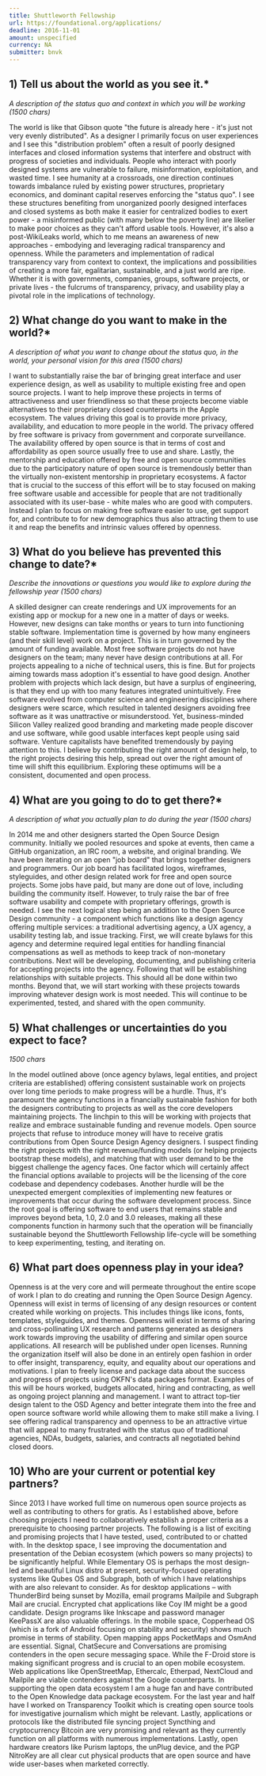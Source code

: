 ```yaml
---
title: Shuttleworth Fellowship
url: https://foundational.org/applications/
deadline: 2016-11-01
amount: unspecified
currency: NA
submitter: bnvk
---
```


	
## 1) Tell us about the world as you see it.*

*A description of the status quo and context in which you will be working (1500 chars)*

The world is like that Gibson quote "the future is already here - it's just not very evenly distributed". As a designer I primarily focus on user experiences and I see this "distribution problem" often a result of poorly designed interfaces and closed information systems that interfere and obstruct with progress of societies and individuals. People who interact with poorly designed systems are vulnerable to failure, misinformation, exploitation, and wasted time. I see humanity at a crossroads, one direction continues towards imbalance ruled by existing power structures, proprietary economics, and dominant capital reserves enforcing the "status quo". I see these structures benefiting from unorganized poorly designed interfaces and closed systems as both make it easier for centralized bodies to exert power - a misinformed public (with many below the poverty line) are likelier to make poor choices as they can't afford usable tools. However, it's also a post-WikiLeaks world, which to me means an awareness of new approaches - embodying and leveraging radical transparency and openness. While the parameters and implementation of radical transparency vary from context to context, the implications and possibilities of creating a more fair, egalitarian, sustainable, and a just world are ripe. Whether it is with governments, companies, groups, software projects, or private lives - the fulcrums of transparency, privacy, and usability play a pivotal role in the implications of technology.


## 2) What change do you want to make in the world?*

*A description of what you want to change about the status quo, in the world, your personal vision for this area (1500 chars)*

I want to substantially raise the bar of bringing great interface and user experience design, as well as usability to multiple existing free and open source projects. I want to help improve these projects in terms of attractiveness and user friendliness so that these projects become viable alternatives to their proprietary closed counterparts in the Apple ecosystem. The values driving this goal is to provide more privacy, availability, and education to more people in the world. The privacy offered by free software is privacy from government and corporate surveillance. The availability offered by open source is that in terms of cost and affordability as open source usually free to use and share. Lastly, the mentorship and education offered by free and open source communities due to the participatory nature of open source is tremendously better than the virtually non-existent mentorship in proprietary ecosystems. A factor that is crucial to the success of this effort will be to stay focused on making free software usable and accessible for people that are not traditionally associated with its user-base - white males who are good with computers. Instead I plan to focus on making free software easier to use, get support for, and contribute to for new demographics thus also attracting them to use it and reap the benefits and intrinsic values offered by openness.


## 3) What do you believe has prevented this change to date?* 

*Describe the innovations or questions you would like to explore during the fellowship year (1500 chars)*

A skilled designer can create renderings and UX improvements for an existing app or mockup for a new one in a matter of days or weeks. However, new designs can take months or years to turn into functioning stable software. Implementation time is governed by how many engineers (and their skill level) work on a project. This is in turn governed by the amount of funding available. Most free software projects do not have designers on the team; many never have design contributions at all. For projects appealing to a niche of technical users, this is fine. But for projects aiming towards mass adoption it's essential to have good design. Another problem with projects which lack design, but have a surplus of engineering, is that they end up with too many features integrated unintuitively. Free software evolved from computer science and engineering disciplines where designers were scarce, which resulted in talented designers avoiding free software as it was unattractive or misunderstood. Yet, business-minded Silicon Valley realized good branding and marketing made people discover and use software, while good usable interfaces kept people using said software. Venture capitalists have benefited tremendously by paying attention to this. I believe by contributing the right amount of design help, to the right projects desiring this help, spread out over the right amount of time will shift this equilibrium. Exploring these optimums will be a consistent, documented and open process.


## 4) What are you going to do to get there?*

*A description of what you actually plan to do during the year (1500 chars)*

In 2014 me and other designers started the Open Source Design community. Initially we pooled resources and spoke at events, then came a GitHub organization, an IRC room, a website, and original branding. We have been iterating on an open "job board" that brings together designers and programmers. Our job board has facilitated logos, wireframes, styleguides, and other design related work for free and open source projects. Some jobs have paid, but many are done out of love, including building the community itself. However, to truly raise the bar of free software usability and compete with proprietary offerings, growth is needed. I see the next logical step being an addition to the Open Source Design community - a component which functions like a design agency offering multiple services: a traditional advertising agency, a UX  agency, a usability testing lab, and issue tracking. First, we will create bylaws for this agency and determine required legal entities for handling financial compensations as well as methods to keep track of non-monetary contributions. Next will be developing, documenting, and publishing criteria for accepting projects into the agency. Following that will be establishing relationships with suitable projects. This should all be done within two months. Beyond that, we will start working with these projects towards improving whatever design work is most needed. This will continue to be experimented, tested, and shared with the open community.


## 5) What challenges or uncertainties do you expect to face?

*1500 chars*

In the model outlined above (once agency bylaws, legal entities, and project criteria are established) offering consistent sustainable work on projects over long time periods to make progress will be a hurdle. Thus, it's paramount the agency functions in a financially sustainable fashion for both the designers contributing to projects as well as the core developers maintaining projects. The linchpin to this will be working with projects that realize and embrace sustainable funding and revenue models. Open source projects that refuse to introduce money will have to receive gratis contributions from Open Source Design Agency designers. I suspect finding the right projects with the right revenue/funding models (or helping projects bootstrap these models), and matching that with user demand to be the biggest challenge the agency faces. One factor which will certainly affect the financial options available to projects will be the licensing of the core codebase and dependency codebases. Another hurdle will be the unexpected emergent complexities of implementing new features or improvements that occur during the software development process. Since the root goal is offering software to end users that remains stable and improves beyond beta, 1.0, 2.0 and 3.0 releases, making all these components function in harmony such that the operation will be financially sustainable beyond the Shuttleworth Fellowship life-cycle will be something to keep experimenting, testing, and iterating on. 


## 6) What part does openness play in your idea?

Openness is at the very core and will permeate throughout the entire scope of work I plan to do creating and running the Open Source Design Agency. Openness will exist in terms of licensing of any design resources or content created while working on projects. This includes things like icons, fonts, templates, styleguides, and themes. Openness will exist in terms of sharing and cross-pollinating UX research and patterns generated as designers work towards improving the usability of differing and similar open source applications. All research will be published under open licenses. Running the organization itself will also be done in an entirely open fashion in order to offer insight, transparency, equity, and equality about our operations and motivations. I plan to freely license and package data about the success and progress of projects using OKFN's data packages format. Examples of this will be hours worked, budgets allocated, hiring and contracting, as well as ongoing project planning and management. I want to attract top-tier design talent to the OSD Agency and better integrate them into the free and open source software world while allowing them to make still make a living. I see offering radical transparency and openness to be an attractive virtue that will appeal to many frustrated with the status quo of traditional agencies, NDAs, budgets, salaries, and contracts all negotiated behind closed doors.


## 10) Who are your current or potential key partners?

Since 2013 I have worked full time on numerous open source projects as well as contributing to others for gratis. As I established above, before choosing projects I need to collaboratively establish a proper criteria as a prerequisite to choosing partner projects. The following is a list of exciting and promising projects that I have tested, used, contributed to or chatted with. In the desktop space, I see improving the documentation and presentation of the Debian ecosystem (which powers so many projects) to be significantly helpful. While Elementary OS is perhaps the most design-led and beautiful Linux distro at present, security-focused operating systems like Qubes OS and Subgraph, both of which I have relationships with are also relevant to consider. As for desktop applications – with ThunderBird being sunset by Mozilla, email programs Mailpile and Subgraph Mail are crucial. Encrypted chat applications like Coy IM might be a good candidate. Design programs like Inkscape and password manager KeePassX are also valuable offerings. In the mobile space, Copperhead OS (which is a fork of Android focusing on stability and security) shows much promise in terms of stability. Open mapping apps PocketMaps and OsmAnd are essential. Signal, ChatSecure and Conversations are promising contenders in the open secure messaging space. While the F-Droid store is making significant progress and is crucial to an open mobile ecosystem. Web applications like OpenStreetMap, Ethercalc, Etherpad, NextCloud and Mailpile are viable contenders against the Google counterparts. In supporting the open data ecosystem I am a huge fan and have contributed to the Open Knowledge data package ecosystem. For the last year and half have I worked on Transparency Toolkit which is creating open source tools for investigative journalism which might be relevant. Lastly, applications or protocols like the distributed file syncing project Syncthing and cryptocurrency Bitcoin are very promising and relevant as they currently function on all platforms with numerous implementations. Lastly, open hardware creators like Purism laptops, the unPlug device, and the PGP NitroKey are all clear cut physical products that are open source and have wide user-bases when marketed correctly.

